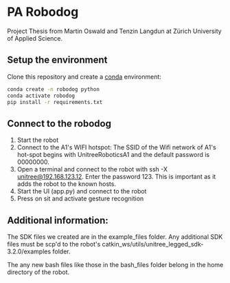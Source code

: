 # PA Robodog
Project Thesis from Martin Oswald and Tenzin Langdun at Zürich University of Applied Science.

## Setup the environment
Clone this repository and create a [conda](https://docs.conda.io/projects/conda/en/latest/user-guide/install/index.html) environment:

````bash
conda create -n robodog python
conda activate robodog
pip install -r requirements.txt
````

## Connect to the robodog

1. Start the robot
2. Connect to the A1's WIFI hotspot: The SSID of the Wifi network of A1's hot-spot begins with UnitreeRoboticsA1 and the default password is 00000000.
3. Open a terminal and connect to the robot with ssh -X unitree@192.168.123.12. Enter the password 123. This is important as it adds the robot to the known hosts.
5. Start the UI (app.py) and connect to the robot
6. Press on sit and activate gesture recognition

## Additional information:

The SDK files we created are in the example_files folder. Any additional SDK files must be scp'd to the robot's catkin_ws/utils/unitree_legged_sdk-3.2.0/examples folder.

The any new bash files like those in the bash_files folder belong in the home directory of the robot.
